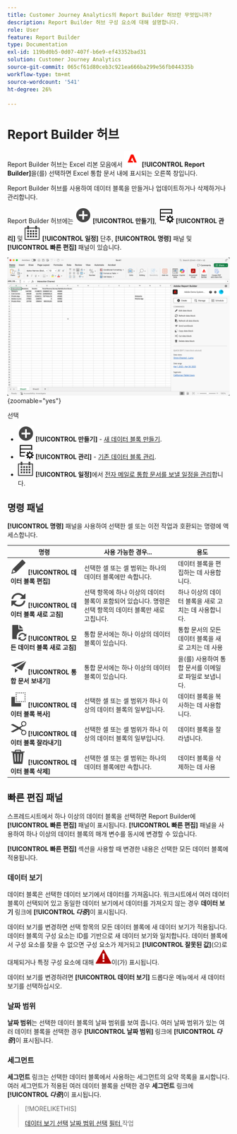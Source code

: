 ```yaml
---
title: Customer Journey Analytics의 Report Builder 허브란 무엇입니까?
description: Report Builder 허브 구성 요소에 대해 설명합니다.
role: User
feature: Report Builder
type: Documentation
exl-id: 119bd0b5-0d07-407f-b6e9-ef43352bad31
solution: Customer Journey Analytics
source-git-commit: 065cf61d80ceb3c921ea666ba299e56fb044335b
workflow-type: tm+mt
source-wordcount: '541'
ht-degree: 26%

---
```


# Report Builder 허브

Report Builder 허브는 Excel 리본 모음에서 ![AdobeLogoRedonWhite](/help/assets/icons/AdobeLogoRedOnWhite.svg) **[!UICONTROL Report Builder]**&#x200B;을(를) 선택하면 Excel 통합 문서 내에 표시되는 오른쪽 창입니다.

Report Builder 허브를 사용하여 데이터 블록을 만들거나 업데이트하거나 삭제하거나 관리합니다.

Report Builder 허브에는 ![AddCircle](/help/assets/icons/AddCircle.svg) **[!UICONTROL 만들기]**, ![TableManage](/help/assets/icons/TableManage.svg) **[!UICONTROL 관리]** 및 ![일정](/help/assets/icons/Calendar.svg) **[!UICONTROL 일정]** 단추, **[!UICONTROL 명령]** 패널 및 **[!UICONTROL 빠른 편집]** 패널이 있습니다.

![Report Builder 허브](assets/hub51.png){zoomable="yes"}


선택

* ![AddCircle](/help/assets/icons/AddCircle.svg) **[!UICONTROL 만들기]** - [새 데이터 블록 만들기](create-a-data-block.md).
* ![TableManage](/help/assets/icons/TableManage.svg) **[!UICONTROL 관리]** - [기존 데이터 블록 관리](manage-reportbuilder.md).
* ![일정](/help/assets/icons/Calendar.svg) **[!UICONTROL 일정]**&#x200B;에서 [전자 메일로 통합 문서를 보낼 일정을 관리](schedule-reportbuilder.md)합니다.

## 명령 패널

**[!UICONTROL 명령]** 패널을 사용하여 선택한 셀 또는 이전 작업과 호환되는 명령에 액세스합니다.

| 명령 | 사용 가능한 경우... | 용도 |
|------|------------------|--------|
| ![편집](/help/assets/icons/Edit.svg) **[!UICONTROL 데이터 블록 편집]** | 선택한 셀 또는 셀 범위는 하나의 데이터 블록에만 속합니다. | 데이터 블록을 편집하는 데 사용합니다. |
| ![새로 고침](/help/assets/icons/Refresh.svg) **[!UICONTROL 데이터 블록 새로 고침]** | 선택 항목에 하나 이상의 데이터 블록이 포함되어 있습니다. 명령은 선택 항목의 데이터 블록만 새로 고칩니다. | 하나 이상의 데이터 블록을 새로 고치는 데 사용합니다. |
| ![문서 새로 고침](/help/assets/icons/DocumentRefresh.svg) **[!UICONTROL 모든 데이터 블록 새로 고침]** | 통합 문서에는 하나 이상의 데이터 블록이 있습니다. | 통합 문서의 모든 데이터 블록을 새로 고치는 데 사용 |
| ![보내기](/help/assets/icons/Send.svg) **[!UICONTROL 통합 문서 보내기]** | 통합 문서에는 하나 이상의 데이터 블록이 있습니다. | 을(를) 사용하여 통합 문서를 이메일로 파일로 보냅니다. |
| ![복사](/help/assets/icons/Copy.svg) **[!UICONTROL 데이터 블록 복사]** | 선택한 셀 또는 셀 범위가 하나 이상의 데이터 블록의 일부입니다. | 데이터 블록을 복사하는 데 사용합니다. |
| ![잘라내기](/help/assets/icons/Cut.svg) **[!UICONTROL 데이터 블록 잘라내기]** | 선택한 셀 또는 셀 범위가 하나 이상의 데이터 블록의 일부입니다. | 데이터 블록을 잘라냅니다. |
| ![삭제](/help/assets/icons/Delete.svg) **[!UICONTROL 데이터 블록 삭제]** | 선택한 셀 또는 셀 범위는 하나의 데이터 블록에만 속합니다. | 데이터 블록을 삭제하는 데 사용 |

## 빠른 편집 패널

스프레드시트에서 하나 이상의 데이터 블록을 선택하면 Report Builder에 **[!UICONTROL 빠른 편집]** 패널이 표시됩니다. **[!UICONTROL 빠른 편집]** 패널을 사용하여 하나 이상의 데이터 블록의 매개 변수를 동시에 변경할 수 있습니다.

**[!UICONTROL 빠른 편집]** 섹션을 사용할 때 변경한 내용은 선택한 모든 데이터 블록에 적용됩니다.

### 데이터 보기

데이터 블록은 선택한 데이터 보기에서 데이터를 가져옵니다. 워크시트에서 여러 데이터 블록이 선택되어 있고 동일한 데이터 보기에서 데이터를 가져오지 않는 경우 **데이터 보기** 링크에 **[!UICONTROL _다중_]**&#x200B;이 표시됩니다.

데이터 보기를 변경하면 선택 항목의 모든 데이터 블록에 새 데이터 보기가 적용됩니다. 데이터 블록의 구성 요소는 ID를 기반으로 새 데이터 보기와 일치합니다. 데이터 블록에서 구성 요소를 찾을 수 없으면 구성 요소가 제거되고 **[!UICONTROL 잘못된 값]**(으)로 대체되거나 특정 구성 요소에 대해 ![AlertRed](/help/assets/icons/AlertRed.svg)이(가) 표시됩니다.

데이터 보기를 변경하려면 **[!UICONTROL 데이터 보기]** 드롭다운 메뉴에서 새 데이터 보기를 선택하십시오.


### 날짜 범위

**날짜 범위**&#x200B;는 선택한 데이터 블록의 날짜 범위를 보여 줍니다. 여러 날짜 범위가 있는 여러 데이터 블록을 선택한 경우 **[!UICONTROL 날짜 범위]** 링크에 **[!UICONTROL _다중_]**&#x200B;이 표시됩니다.

### 세그먼트

**세그먼트** 링크는 선택한 데이터 블록에서 사용하는 세그먼트의 요약 목록을 표시합니다. 여러 세그먼트가 적용된 여러 데이터 블록을 선택한 경우 **세그먼트** 링크에 **[!UICONTROL _다중_]**&#x200B;이 표시됩니다.

>[!MORELIKETHIS]
>
>[데이터 보기 선택](select-data-view.md)
>[날짜 범위 선택](select-date-range.md)
>[필터 ](work-with-filters.md) 작업
>
